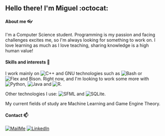 ## Hello there! I'm Miguel :octocat:

#### About me :eyeglasses:
I'm a Computer Science student. Programming is my passion and facing challenges excites me, so I'm always looking for something to work on.
I love learning as much as I love teaching, sharing knowledge is a high human value!

#### Skills and interests :book:
I work mainly on ![C++][C++badge] and GNU technologies such as ![Bash][Bashbadge] or ![Flex and Bison][FlexAndBisonbadge].
Right now, and I'm looking to work some more with ![Python][Pythonbadge], ![Java][Javabadge] and ![R][Rbadge].

Other technologies I use: ![SFML][SFMLbadge] and ![SQLite][SQLitebadge].

My current fields of study are Machine Learning and Game Engine Theory.

#### Contact :mailbox:

[![MailMe](https://img.shields.io/badge/MAIL_ME-miguelmejiajimenez@hotmail.com-blue?&style=flat-square)](mailto:miguelmejiajimenez@hotmail.com)
[![LinkedIn](https://img.shields.io/badge/LinkedIn-%230077B5.svg?&style=flat-square&logo=linkedin&logoColor=white)](https://www.linkedin.com/in/miguel-mej%C3%ADa-jim%C3%A9nez/?locale=en_US)

[C++badge]:https://img.shields.io/badge/C++-blue?logo=c%2B%2B&logoColor=white&style=flat-square
[SQLitebadge]:https://img.shields.io/badge/SQLite-gray?logo=sqlite&logoColor=white&style=flat-square
[SFMLbadge]:https://img.shields.io/badge/-SFML-green?style=flat-square
[FlexAndBisonbadge]:https://img.shields.io/badge/-Flex%20%26%20Bison-orange?style=flat-square&logo=GNU&logoColor=white
[Bashbadge]:https://img.shields.io/badge/-Bash-purple?style=flat-square&logo=GNU+bash&logoColor=white
[Pythonbadge]:https://img.shields.io/badge/-Python-darkblue?style=flat-square&logo=python&logoColor=white
[Javabadge]:https://img.shields.io/badge/-Java-darkyellow?style=flat-square&logo=java&logoColor=white
[Rbadge]:https://img.shields.io/badge/-R-brown?style=flat-square&logo=R&logoColor=white
<!--
<img src="https://img.shields.io/github/followers/MiguelMJ?label=Follow&style=social">
![My GitHub stats](https://github-readme-stats.vercel.app/api?username=MiguelMJ&show_icons=true&theme=tokyonight)
[![Top Langs](https://github-readme-stats.vercel.app/api/top-langs/?username=MiguelMJ&layout=compact)](https://github.com/MiguelMJ/github-readme-stats)
-->
<!--
**MiguelMJ/MiguelMJ** is a ✨ _special_ ✨ repository because its `README.md` (this file) appears on your GitHub profile.

Here are some ideas to get you started:

- 🔭 I’m currently working on ...
- 🌱 I’m currently learning ...
- 👯 I’m looking to collaborate on ...
- 🤔 I’m looking for help with ...
- 💬 Ask me about ...
- 📫 How to reach me: ...
- 😄 Pronouns: ...
- ⚡ Fun fact: ...
-->
